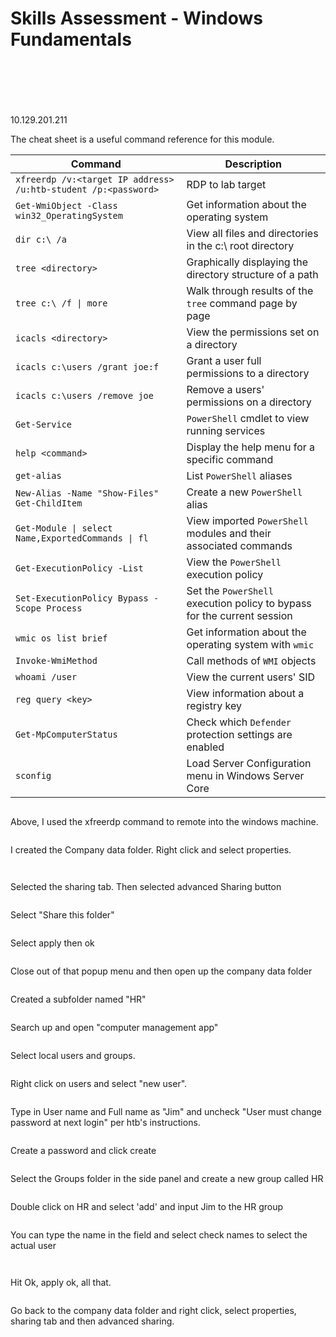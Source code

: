 # Skills Assessment - Windows Fundamentals

<figure><img src="../../../.gitbook/assets/image.png" alt=""><figcaption></figcaption></figure>

<figure><img src="../../../.gitbook/assets/image (1).png" alt=""><figcaption></figcaption></figure>

<figure><img src="../../../.gitbook/assets/image (2).png" alt=""><figcaption></figcaption></figure>

<figure><img src="../../../.gitbook/assets/image (3).png" alt=""><figcaption></figcaption></figure>

<figure><img src="../../../.gitbook/assets/image (4).png" alt=""><figcaption></figcaption></figure>

<figure><img src="../../../.gitbook/assets/image (5).png" alt=""><figcaption></figcaption></figure>

10.129.201.211

The cheat sheet is a useful command reference for this module.

| **Command**                                                    | **Description**                                                         |
| -------------------------------------------------------------- | ----------------------------------------------------------------------- |
| `xfreerdp /v:<target IP address> /u:htb-student /p:<password>` | RDP to lab target                                                       |
|  `Get-WmiObject -Class win32_OperatingSystem`                  | Get information about the operating system                              |
| `dir c:\ /a`                                                   | View all files and directories in the c:\ root directory                |
| `tree <directory>`                                             | Graphically displaying the directory structure of a path                |
| `tree c:\ /f \| more`                                          | Walk through results of the `tree` command page by page                 |
| `icacls <directory>`                                           | View the permissions set on a directory                                 |
| `icacls c:\users /grant joe:f`                                 | Grant a user full permissions to a directory                            |
| `icacls c:\users /remove joe`                                  | Remove a users' permissions on a directory                              |
| `Get-Service`                                                  | `PowerShell` cmdlet to view running services                            |
| `help <command>`                                               | Display the help menu for a specific command                            |
| `get-alias`                                                    | List `PowerShell` aliases                                               |
| `New-Alias -Name "Show-Files" Get-ChildItem`                   | Create a new `PowerShell` alias                                         |
| `Get-Module \| select Name,ExportedCommands \| fl`             | View imported `PowerShell` modules and their associated commands        |
| `Get-ExecutionPolicy -List`                                    | View the `PowerShell` execution policy                                  |
| `Set-ExecutionPolicy Bypass -Scope Process`                    | Set the `PowerShell` execution policy to bypass for the current session |
| `wmic os list brief`                                           | Get information about the operating system with `wmic`                  |
| `Invoke-WmiMethod`                                             | Call methods of `WMI` objects                                           |
| `whoami /user`                                                 | View the current users' SID                                             |
| `reg query <key>`                                              | View information about a registry key                                   |
| `Get-MpComputerStatus`                                         | Check which `Defender` protection settings are enabled                  |
| `sconfig`                                                      | Load Server Configuration menu in Windows Server Core                   |

<figure><img src="../../../.gitbook/assets/image (6).png" alt=""><figcaption></figcaption></figure>

Above, I used the xfreerdp command to remote into the windows machine.

<figure><img src="../../../.gitbook/assets/image (7).png" alt=""><figcaption></figcaption></figure>

I created the Company data folder. Right click and select properties.

<figure><img src="../../../.gitbook/assets/image (8).png" alt=""><figcaption></figcaption></figure>

<figure><img src="../../../.gitbook/assets/image (9).png" alt=""><figcaption></figcaption></figure>

Selected the sharing tab. Then selected advanced Sharing button

<figure><img src="../../../.gitbook/assets/image (10).png" alt=""><figcaption></figcaption></figure>

Select "Share this folder"

<figure><img src="../../../.gitbook/assets/image (11).png" alt=""><figcaption></figcaption></figure>

Select apply then ok

<figure><img src="../../../.gitbook/assets/image (12).png" alt=""><figcaption></figcaption></figure>

Close out of that popup menu and then open up the company data folder

<figure><img src="../../../.gitbook/assets/image (13).png" alt=""><figcaption></figcaption></figure>

Created a subfolder named "HR"

<figure><img src="../../../.gitbook/assets/image (14).png" alt=""><figcaption></figcaption></figure>

Search up and open "computer management app"

<figure><img src="../../../.gitbook/assets/image (15).png" alt=""><figcaption></figcaption></figure>

Select local users and groups.&#x20;

<figure><img src="../../../.gitbook/assets/image (16).png" alt=""><figcaption></figcaption></figure>

Right click on users and select "new user".

<figure><img src="../../../.gitbook/assets/image (17).png" alt=""><figcaption></figcaption></figure>

Type in User name and Full name as "Jim" and uncheck "User must change password at next login" per htb's instructions.

<figure><img src="../../../.gitbook/assets/image (18).png" alt=""><figcaption></figcaption></figure>

Create a password and click create&#x20;

<figure><img src="../../../.gitbook/assets/image (19).png" alt=""><figcaption></figcaption></figure>

Select the Groups folder in the side panel and create a new group called HR

<figure><img src="../../../.gitbook/assets/image (20).png" alt=""><figcaption></figcaption></figure>

Double click on HR and select 'add' and input Jim to the HR group

<figure><img src="../../../.gitbook/assets/image (21).png" alt=""><figcaption></figcaption></figure>

You can type the name in the field and select check names to select the actual user&#x20;

<figure><img src="../../../.gitbook/assets/image (22).png" alt=""><figcaption></figcaption></figure>

<figure><img src="../../../.gitbook/assets/image (23).png" alt=""><figcaption></figcaption></figure>

Hit Ok, apply ok, all that.

<figure><img src="../../../.gitbook/assets/image (24).png" alt=""><figcaption></figcaption></figure>

Go back to the company data folder and right click, select properties, sharing tab and then advanced sharing.

<figure><img src="../../../.gitbook/assets/image (25).png" alt=""><figcaption></figcaption></figure>



















